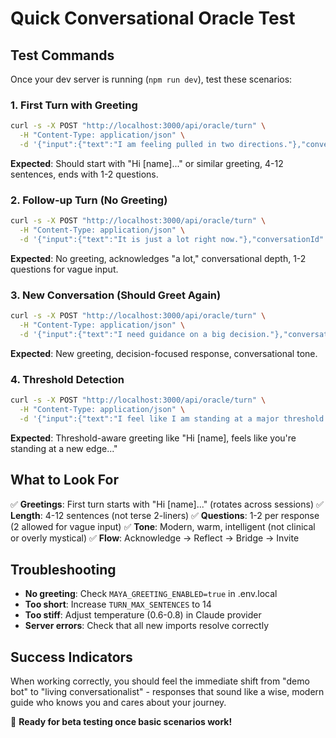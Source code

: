 # Quick Conversational Oracle Test

## Test Commands

Once your dev server is running (`npm run dev`), test these scenarios:

### 1. First Turn with Greeting
```bash
curl -s -X POST "http://localhost:3000/api/oracle/turn" \
  -H "Content-Type: application/json" \
  -d '{"input":{"text":"I am feeling pulled in two directions."},"conversationId":"c-test-1"}' | jq -r '.response.text'
```

**Expected**: Should start with "Hi [name]..." or similar greeting, 4-12 sentences, ends with 1-2 questions.

### 2. Follow-up Turn (No Greeting)
```bash
curl -s -X POST "http://localhost:3000/api/oracle/turn" \
  -H "Content-Type: application/json" \
  -d '{"input":{"text":"It is just a lot right now."},"conversationId":"c-test-1"}' | jq -r '.response.text'
```

**Expected**: No greeting, acknowledges "a lot," conversational depth, 1-2 questions for vague input.

### 3. New Conversation (Should Greet Again)
```bash
curl -s -X POST "http://localhost:3000/api/oracle/turn" \
  -H "Content-Type: application/json" \
  -d '{"input":{"text":"I need guidance on a big decision."},"conversationId":"c-test-2"}' | jq -r '.response.text'
```

**Expected**: New greeting, decision-focused response, conversational tone.

### 4. Threshold Detection
```bash
curl -s -X POST "http://localhost:3000/api/oracle/turn" \
  -H "Content-Type: application/json" \
  -d '{"input":{"text":"I feel like I am standing at a major threshold."},"conversationId":"c-test-3"}' | jq -r '.response.text'
```

**Expected**: Threshold-aware greeting like "Hi [name], feels like you're standing at a new edge..."

## What to Look For

✅ **Greetings**: First turn starts with "Hi [name]..." (rotates across sessions)
✅ **Length**: 4-12 sentences (not terse 2-liners)
✅ **Questions**: 1-2 per response (2 allowed for vague input)
✅ **Tone**: Modern, warm, intelligent (not clinical or overly mystical)
✅ **Flow**: Acknowledge → Reflect → Bridge → Invite

## Troubleshooting

- **No greeting**: Check `MAYA_GREETING_ENABLED=true` in .env.local
- **Too short**: Increase `TURN_MAX_SENTENCES` to 14
- **Too stiff**: Adjust temperature (0.6-0.8) in Claude provider
- **Server errors**: Check that all new imports resolve correctly

## Success Indicators

When working correctly, you should feel the immediate shift from "demo bot" to "living conversationalist" - responses that sound like a wise, modern guide who knows you and cares about your journey.

🚀 **Ready for beta testing once basic scenarios work!**